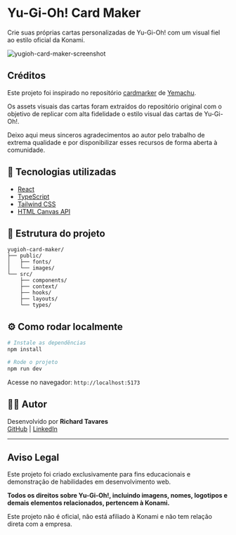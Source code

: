 
# Yu-Gi-Oh! Card Maker

Crie suas próprias cartas personalizadas de Yu-Gi-Oh! com um visual fiel ao estilo oficial da Konami.

![yugioh-card-maker-screenshot](https://github.com/user-attachments/assets/fd46d861-710b-4226-8fa2-57903cd53b6c)

## Créditos

Este projeto foi inspirado no repositório [cardmarker](https://github.com/yemachu/cardmaker) de [Yemachu](https://github.com/yemachu).

Os assets visuais das cartas foram extraídos do repositório original com o objetivo de replicar com alta fidelidade o estilo visual das cartas de Yu-Gi-Oh!.

Deixo aqui meus sinceros agradecimentos ao autor pelo trabalho de extrema qualidade e por disponibilizar esses recursos de forma aberta à comunidade.

## 🚀 Tecnologias utilizadas

- [React](https://reactjs.org/)
- [TypeScript](https://www.typescriptlang.org/)
- [Tailwind CSS](https://tailwindcss.com/)
- [HTML Canvas API](https://developer.mozilla.org/pt-BR/docs/Web/API/Canvas_API)

## 📂 Estrutura do projeto

```
yugioh-card-maker/
├── public/
│   ├── fonts/
│   └── images/
└── src/
    ├── components/
    ├── context/
    ├── hooks/
    ├── layouts/
    └── types/

```

## ⚙️ Como rodar localmente

```bash
# Instale as dependências
npm install

# Rode o projeto
npm run dev
```

Acesse no navegador: `http://localhost:5173`

## 👨‍💻 Autor

Desenvolvido por **Richard Tavares**  
[GitHub](https://github.com/richard-tavares) | [LinkedIn](https://linkedin.com/in/richard-tavares)

---

## Aviso Legal

Este projeto foi criado exclusivamente para fins educacionais e demonstração de habilidades em desenvolvimento web.

**Todos os direitos sobre Yu-Gi-Oh!, incluindo imagens, nomes, logotipos e demais elementos relacionados, pertencem à Konami.**

Este projeto não é oficial, não está afiliado à Konami e não tem relação direta com a empresa.
